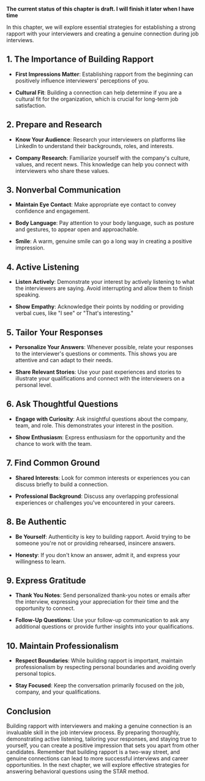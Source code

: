 **The current status of this chapter is draft. I will finish it later when I have time**

In this chapter, we will explore essential strategies for establishing a strong rapport with your interviewers and creating a genuine connection during job interviews.

**1. The Importance of Building Rapport**
-----------------------------------------

* **First Impressions Matter**: Establishing rapport from the beginning can positively influence interviewers' perceptions of you.

* **Cultural Fit**: Building a connection can help determine if you are a cultural fit for the organization, which is crucial for long-term job satisfaction.

**2. Prepare and Research**
---------------------------

* **Know Your Audience**: Research your interviewers on platforms like LinkedIn to understand their backgrounds, roles, and interests.

* **Company Research**: Familiarize yourself with the company's culture, values, and recent news. This knowledge can help you connect with interviewers who share these values.

**3. Nonverbal Communication**
------------------------------

* **Maintain Eye Contact**: Make appropriate eye contact to convey confidence and engagement.

* **Body Language**: Pay attention to your body language, such as posture and gestures, to appear open and approachable.

* **Smile**: A warm, genuine smile can go a long way in creating a positive impression.

**4. Active Listening**
-----------------------

* **Listen Actively**: Demonstrate your interest by actively listening to what the interviewers are saying. Avoid interrupting and allow them to finish speaking.

* **Show Empathy**: Acknowledge their points by nodding or providing verbal cues, like "I see" or "That's interesting."

**5. Tailor Your Responses**
----------------------------

* **Personalize Your Answers**: Whenever possible, relate your responses to the interviewer's questions or comments. This shows you are attentive and can adapt to their needs.

* **Share Relevant Stories**: Use your past experiences and stories to illustrate your qualifications and connect with the interviewers on a personal level.

**6. Ask Thoughtful Questions**
-------------------------------

* **Engage with Curiosity**: Ask insightful questions about the company, team, and role. This demonstrates your interest in the position.

* **Show Enthusiasm**: Express enthusiasm for the opportunity and the chance to work with the team.

**7. Find Common Ground**
-------------------------

* **Shared Interests**: Look for common interests or experiences you can discuss briefly to build a connection.

* **Professional Background**: Discuss any overlapping professional experiences or challenges you've encountered in your careers.

**8. Be Authentic**
-------------------

* **Be Yourself**: Authenticity is key to building rapport. Avoid trying to be someone you're not or providing rehearsed, insincere answers.

* **Honesty**: If you don't know an answer, admit it, and express your willingness to learn.

**9. Express Gratitude**
------------------------

* **Thank You Notes**: Send personalized thank-you notes or emails after the interview, expressing your appreciation for their time and the opportunity to connect.

* **Follow-Up Questions**: Use your follow-up communication to ask any additional questions or provide further insights into your qualifications.

**10. Maintain Professionalism**
--------------------------------

* **Respect Boundaries**: While building rapport is important, maintain professionalism by respecting personal boundaries and avoiding overly personal topics.

* **Stay Focused**: Keep the conversation primarily focused on the job, company, and your qualifications.

**Conclusion**
--------------

Building rapport with interviewers and making a genuine connection is an invaluable skill in the job interview process. By preparing thoroughly, demonstrating active listening, tailoring your responses, and staying true to yourself, you can create a positive impression that sets you apart from other candidates. Remember that building rapport is a two-way street, and genuine connections can lead to more successful interviews and career opportunities. In the next chapter, we will explore effective strategies for answering behavioral questions using the STAR method.
